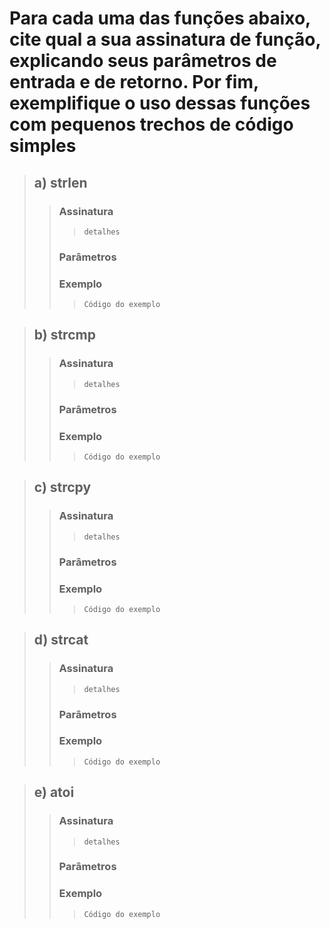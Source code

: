 # Para cada uma das funções abaixo, cite qual a sua assinatura de função, explicando seus parâmetros de entrada e de retorno. Por fim, exemplifique o uso dessas funções com pequenos trechos de código simples

> ## a) strlen
>> ### Assinatura
>>>     detalhes
>> ### Parâmetros
>> ### Exemplo
>>>     Código do exemplo
<!-- Section -->
> ## b) strcmp
>> ### Assinatura
>>>     detalhes
>> ### Parâmetros
>> ### Exemplo
>>>     Código do exemplo
<!-- Section -->
> ## c) strcpy
>> ### Assinatura
>>>     detalhes
>> ### Parâmetros
>> ### Exemplo
>>>     Código do exemplo
<!-- Section -->
> ## d) strcat
>> ### Assinatura
>>>     detalhes
>> ### Parâmetros
>> ### Exemplo
>>>     Código do exemplo
<!-- Section -->
> ## e) atoi
>> ### Assinatura
>>>     detalhes
>> ### Parâmetros
>> ### Exemplo
>>>     Código do exemplo
<!-- Section -->

